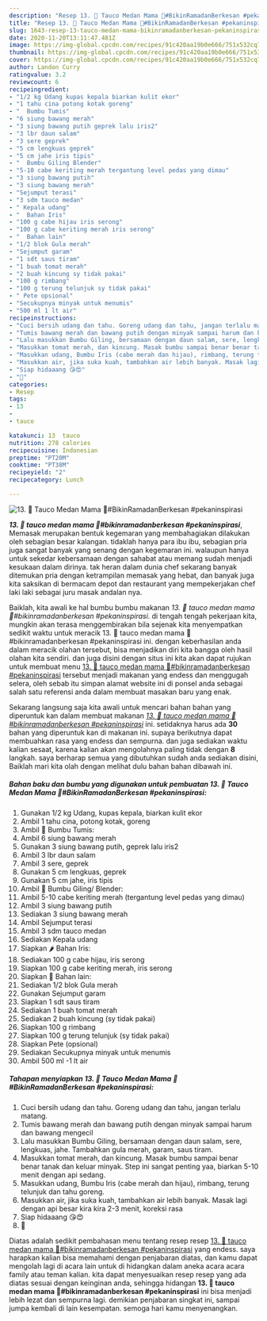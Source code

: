 ```yaml
---
description: "Resep 13. 🌠 Tauco Medan Mama 💟#BikinRamadanBerkesan #pekaninspirasi, Bikin Ngiler"
title: "Resep 13. 🌠 Tauco Medan Mama 💟#BikinRamadanBerkesan #pekaninspirasi, Bikin Ngiler"
slug: 1643-resep-13-tauco-medan-mama-bikinramadanberkesan-pekaninspirasi-bikin-ngiler
date: 2020-11-20T13:11:47.481Z
image: https://img-global.cpcdn.com/recipes/91c420aa19b0e666/751x532cq70/13-🌠-tauco-medan-mama-💟bikinramadanberkesan-pekaninspirasi-foto-resep-utama.jpg
thumbnail: https://img-global.cpcdn.com/recipes/91c420aa19b0e666/751x532cq70/13-🌠-tauco-medan-mama-💟bikinramadanberkesan-pekaninspirasi-foto-resep-utama.jpg
cover: https://img-global.cpcdn.com/recipes/91c420aa19b0e666/751x532cq70/13-🌠-tauco-medan-mama-💟bikinramadanberkesan-pekaninspirasi-foto-resep-utama.jpg
author: Landon Curry
ratingvalue: 3.2
reviewcount: 6
recipeingredient:
- "1/2 kg Udang kupas kepala biarkan kulit ekor"
- "1 tahu cina potong kotak goreng"
- "  Bumbu Tumis"
- "6 siung bawang merah"
- "3 siung bawang putih geprek lalu iris2"
- "3 lbr daun salam"
- "3 sere geprek"
- "5 cm lengkuas geprek"
- "5 cm jahe iris tipis"
- "  Bumbu Giling Blender"
- "5-10 cabe keriting merah tergantung level pedas yang dimau"
- "3 siung bawang putih"
- "3 siung bawang merah"
- "Sejumput terasi"
- "3 sdm tauco medan"
- " Kepala udang"
- "  Bahan Iris"
- "100 g cabe hijau iris serong"
- "100 g cabe keriting merah iris serong"
- "  Bahan lain"
- "1/2 blok Gula merah"
- "Sejumput garam"
- "1 sdt saus tiram"
- "1 buah tomat merah"
- "2 buah kincung sy tidak pakai"
- "100 g rimbang"
- "100 g terung telunjuk sy tidak pakai"
- " Pete opsional"
- "Secukupnya minyak untuk menumis"
- "500 ml 1 lt air"
recipeinstructions:
- "Cuci bersih udang dan tahu. Goreng udang dan tahu, jangan terlalu matang."
- "Tumis bawang merah dan bawang putih dengan minyak sampai harum dan bawang mengecil"
- "Lalu masukkan Bumbu Giling, bersamaan dengan daun salam, sere, lengkuas, jahe. Tambahkan gula merah, garam, saus tiram."
- "Masukkan tomat merah, dan kincung. Masak bumbu sampai benar benar tanak dan keluar minyak. Step ini sangat penting yaa, biarkan 5-10 menit dengan api sedang."
- "Masukkan udang, Bumbu Iris (cabe merah dan hijau), rimbang, terung telunjuk dan tahu goreng."
- "Masukkan air, jika suka kuah, tambahkan air lebih banyak. Masak lagi dengan api besar kira kira 2-3 menit, koreksi rasa"
- "Siap hidaaang 😘😍"
- "💟"
categories:
- Resep
tags:
- 13
- 
- tauco

katakunci: 13  tauco 
nutrition: 278 calories
recipecuisine: Indonesian
preptime: "PT20M"
cooktime: "PT38M"
recipeyield: "2"
recipecategory: Lunch

---
```



![13. 🌠 Tauco Medan Mama 💟#BikinRamadanBerkesan #pekaninspirasi](https://img-global.cpcdn.com/recipes/91c420aa19b0e666/751x532cq70/13-🌠-tauco-medan-mama-💟bikinramadanberkesan-pekaninspirasi-foto-resep-utama.jpg)

<b><i>13. 🌠 tauco medan mama 💟#bikinramadanberkesan #pekaninspirasi</i></b>, Memasak merupakan bentuk kegemaran yang membahagiakan dilakukan oleh sebagian besar kalangan. tidaklah hanya para ibu ibu, sebagian pria juga sangat banyak yang senang dengan kegemaran ini. walaupun hanya untuk sekedar kebersamaan dengan sahabat atau memang sudah menjadi kesukaan dalam dirinya. tak heran dalam dunia chef sekarang banyak ditemukan pria dengan ketrampilan memasak yang hebat, dan banyak juga kita saksikan di bermacam depot dan restaurant yang mempekerjakan chef laki laki sebagai juru masak andalan nya.



Baiklah, kita awali ke hal bumbu bumbu makanan <i>13. 🌠 tauco medan mama 💟#bikinramadanberkesan #pekaninspirasi</i>. di tengah tengah pekerjaan kita, mungkin akan terasa menggembirakan bila sejenak kita menyempatkan sedikit waktu untuk meracik 13. 🌠 tauco medan mama 💟#bikinramadanberkesan #pekaninspirasi ini. dengan keberhasilan anda dalam meracik olahan tersebut, bisa menjadikan diri kita bangga oleh hasil olahan kita sendiri. dan juga disini dengan situs ini kita akan dapat rujukan untuk membuat menu <u>13. 🌠 tauco medan mama 💟#bikinramadanberkesan #pekaninspirasi</u> tersebut menjadi makanan yang endess dan menggugah selera, oleh sebab itu simpan alamat website ini di ponsel anda sebagai salah satu referensi anda dalam membuat masakan baru yang enak.


Sekarang langsung saja kita awali untuk mencari bahan bahan yang diperuntuk kan dalam membuat makanan <u><i>13. 🌠 tauco medan mama 💟#bikinramadanberkesan #pekaninspirasi</i></u> ini. setidaknya harus ada <b>30</b> bahan yang diperuntuk kan di makanan ini. supaya berikutnya dapat membuahkan rasa yang endess dan sempurna. dan juga sediakan waktu kalian sesaat, karena kalian akan mengolahnya paling tidak dengan <b>8</b> langkah. saya berharap semua yang dibutuhkan sudah anda sediakan disini, Baiklah mari kita olah dengan melihat dulu bahan bahan dibawah ini.

<!--inarticleads1-->

##### Bahan baku dan bumbu yang digunakan untuk pembuatan 13. 🌠 Tauco Medan Mama 💟#BikinRamadanBerkesan #pekaninspirasi:

1. Gunakan 1/2 kg Udang, kupas kepala, biarkan kulit ekor
1. Ambil 1 tahu cina, potong kotak, goreng
1. Ambil  🍤 Bumbu Tumis:
1. Ambil 6 siung bawang merah
1. Gunakan 3 siung bawang putih, geprek lalu iris2
1. Ambil 3 lbr daun salam
1. Ambil 3 sere, geprek
1. Gunakan 5 cm lengkuas, geprek
1. Gunakan 5 cm jahe, iris tipis
1. Ambil  🍤 Bumbu Giling/ Blender:
1. Ambil 5-10 cabe keriting merah (tergantung level pedas yang dimau)
1. Ambil 3 siung bawang putih
1. Sediakan 3 siung bawang merah
1. Ambil Sejumput terasi
1. Ambil 3 sdm tauco medan
1. Sediakan  Kepala udang
1. Siapkan  🌶 Bahan Iris:
1. Sediakan 100 g cabe hijau, iris serong
1. Siapkan 100 g cabe keriting merah, iris serong
1. Siapkan  💟 Bahan lain:
1. Sediakan 1/2 blok Gula merah
1. Gunakan Sejumput garam
1. Siapkan 1 sdt saus tiram
1. Sediakan 1 buah tomat merah
1. Sediakan 2 buah kincung (sy tidak pakai)
1. Siapkan 100 g rimbang
1. Siapkan 100 g terung telunjuk (sy tidak pakai)
1. Siapkan  Pete (opsional)
1. Sediakan Secukupnya minyak untuk menumis
1. Ambil 500 ml -1 lt air




<!--inarticleads2-->

##### Tahapan menyiapkan 13. 🌠 Tauco Medan Mama 💟#BikinRamadanBerkesan #pekaninspirasi:

1. Cuci bersih udang dan tahu. Goreng udang dan tahu, jangan terlalu matang.
1. Tumis bawang merah dan bawang putih dengan minyak sampai harum dan bawang mengecil
1. Lalu masukkan Bumbu Giling, bersamaan dengan daun salam, sere, lengkuas, jahe. Tambahkan gula merah, garam, saus tiram.
1. Masukkan tomat merah, dan kincung. Masak bumbu sampai benar benar tanak dan keluar minyak. Step ini sangat penting yaa, biarkan 5-10 menit dengan api sedang.
1. Masukkan udang, Bumbu Iris (cabe merah dan hijau), rimbang, terung telunjuk dan tahu goreng.
1. Masukkan air, jika suka kuah, tambahkan air lebih banyak. Masak lagi dengan api besar kira kira 2-3 menit, koreksi rasa
1. Siap hidaaang 😘😍
1. 💟




Diatas adalah sedikit pembahasan menu tentang resep resep <u>13. 🌠 tauco medan mama 💟#bikinramadanberkesan #pekaninspirasi</u> yang endess. saya harapkan kalian bisa memahami dengan penjabaran diatas, dan kamu dapat mengolah lagi di acara lain untuk di hidangkan dalam aneka acara acara family atau teman kalian. kita dapat menyesuaikan resep resep yang ada diatas sesuai dengan keinginan anda, sehingga hidangan <b>13. 🌠 tauco medan mama 💟#bikinramadanberkesan #pekaninspirasi</b> ini bisa menjadi lebih lezat dan sempurna lagi. demikian penjabaran singkat ini, sampai jumpa kembali di lain kesempatan. semoga hari kamu menyenangkan.
